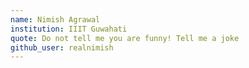 ```yaml
---
name: Nimish Agrawal
institution: IIIT Guwahati
quote: Do not tell me you are funny! Tell me a joke
github_user: realnimish
---
```

